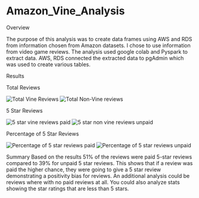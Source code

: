 # Amazon_Vine_Analysis

Overview

The purpose of this analysis was to create data frames using AWS and RDS from information chosen from Amazon datasets.  I chose to use information from video game reviews.  The analysis used google colab and Pyspark to extract data.  AWS, RDS connected the extracted data to pgAdmin which was used to create various tables.  


Results

Total Reviews

![Total Vine Reviews](https://user-images.githubusercontent.com/92127589/152852358-7b794bbf-7d2c-496f-b955-2a91e29dd4ca.PNG)
![Total Non-Vine reviews](https://user-images.githubusercontent.com/92127589/152852380-fa4a004c-8e6d-4c4a-af39-1be9adccf128.PNG)

5 Star Reviews

![5 star vine reviews paid](https://user-images.githubusercontent.com/92127589/152852415-a48a8cea-7330-49d0-a26c-dafe26bb6498.PNG)
![5 star non vine reviews unpaid](https://user-images.githubusercontent.com/92127589/152852431-eae4b2fc-1861-4e69-8e1d-4666d13e1801.PNG)

Percentage of 5 Star Reviews

![Percentage of 5 star reviews paid](https://user-images.githubusercontent.com/92127589/152852491-f4f1fcd6-76a3-4f04-ac1f-0e76cc0e5ce7.PNG)
![Percentage of 5 star reviews unpaid](https://user-images.githubusercontent.com/92127589/152852506-d7c97d4a-560b-4baa-8ee1-45d448d21843.PNG)

Summary
Based on the results 51% of the reviews were paid 5-star reviews compared to 39% for unpaid 5 star reviews.  This shows that if a review was paid the higher chance, they were going to give a 5 star review demonstrating a positivity bias for reviews.  An additional analysis could be reviews where with no paid reviews at all.  You could also analyze stats showing the star ratings that are less than 5 stars.      
